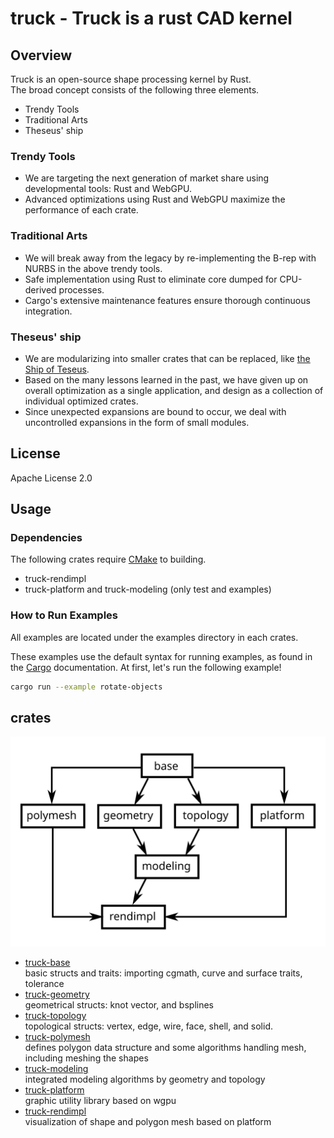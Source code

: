 # truck - Truck is a rust CAD kernel

## Overview
Truck is an open-source shape processing kernel by Rust.  
The broad concept consists of the following three elements.
 - Trendy Tools
 - Traditional Arts
 - Theseus' ship

### Trendy Tools
 - We are targeting the next generation of market share using developmental tools: Rust and WebGPU.
 - Advanced optimizations using Rust and WebGPU maximize the performance of each crate.

### Traditional Arts
 - We will break away from the legacy by re-implementing the B-rep with NURBS in the above trendy tools.
 - Safe implementation using Rust to eliminate core dumped for CPU-derived processes.
 - Cargo's extensive maintenance features ensure thorough continuous integration.

### Theseus' ship
 - We are modularizing into smaller crates that can be replaced, like [the Ship of Teseus](https://en.wikipedia.org/wiki/Ship_of_Theseus).
 - Based on the many lessons learned in the past, we have given up on overall optimization as a single application, and design as a collection of individual optimized crates.
 - Since unexpected expansions are bound to occur, we deal with uncontrolled expansions in the form of small modules.

## License
Apache License 2.0

## Usage
### Dependencies
The following crates require [CMake](https://cmake.org/https://cmake.org/) to building.
 - truck-rendimpl
 - truck-platform and truck-modeling (only test and examples)

### How to Run Examples
All examples are located under the examples directory in each crates.  

These examples use the default syntax for running examples, as found in the [Cargo](https://doc.rust-lang.org/cargo/reference/cargo-targets.html#examples) documentation. At first, let's run the following example!

```bash
cargo run --example rotate-objects
```

## crates
<img src = "dependencies.svg">

* [truck-base](https://ricos.pages.ritc.jp/truck/truck/truck_base/index.html)  
basic structs and traits: importing cgmath, curve and surface traits, tolerance
* [truck-geometry](https://ricos.pages.ritc.jp/truck/truck/truck_geometry/index.html)  
geometrical structs: knot vector, and bsplines
* [truck-topology](https://ricos.pages.ritc.jp/truck/truck/truck_topology/index.html)  
topological structs: vertex, edge, wire, face, shell, and solid.
* [truck-polymesh](https://ricos.pages.ritc.jp/truck/truck/truck_polymesh/index.html)  
defines polygon data structure and some algorithms handling mesh, including meshing the shapes
* [truck-modeling](https://ricos.pages.ritc.jp/truck/truck/truck_modeling/index.html)  
integrated modeling algorithms by geometry and topology
* [truck-platform](https://ricos.pages.ritc.jp/truck/truck/truck_platform/index.html)  
graphic utility library based on wgpu
* [truck-rendimpl](https://ricos.pages.ritc.jp/truck/truck/truck_rendimpl/index.html)  
visualization of shape and polygon mesh based on platform
